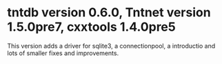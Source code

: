 tntdb version 0.6.0, Tntnet version 1.5.0pre7, cxxtools 1.4.0pre5
=================================================================


  This version adds a driver for sqlite3, a connectionpool, a introductio
  and lots of smaller fixes and improvements.

